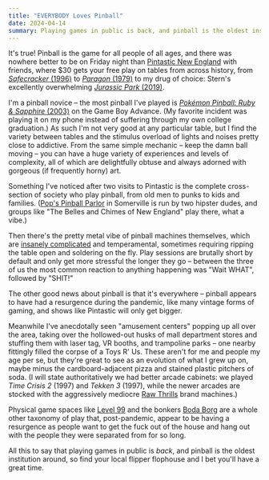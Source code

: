 ```yaml
---
title: "EVERYBODY Loves Pinball"
date: 2024-04-14
summary: Playing games in public is back, and pinball is the oldest instutition around, and there was nowhere better to be than Pintastic New England on a Friday night. The other good news about pinball is that it's everywhere – pinball appears to have had a resurgence during the pandemic, like many vintage forms of gaming, and shows like Pintastic will only get bigger. 
---
```

It's true! Pinball is the game for all people of all ages, and there was nowhere better to be on Friday night than [Pintastic New England](https://pintasticnewengland.com/) with friends, where $30 gets your free play on tables from across history, from [*Safecracker* (1996)](https://www.ipdb.org/machine.cgi?id=3782) to [*Paragon* (1979)](https://www.ipdb.org/machine.cgi?id=1755) to my drug of choice: Stern's excellently overwhelming [*Jurassic Park* (2019)](https://sternpinball.com/game/jurassic-park/).

I'm a pinball novice – the most pinball I've played is [*Pokémon Pinball: Ruby & Sapphire* (2003)](https://bulbapedia.bulbagarden.net/wiki/Pok%C3%A9mon_Pinball:_Ruby_%26_Sapphire) on the Game Boy Advance. (My favorite incident was playing it on my phone instead of suffering through my own college graduation.) As such I'm not very good at any particular table, but I find the variety between tables and the stimulus overload of lights and noises pretty close to addictive. From the same simple mechanic – keep the damn ball moving – you can have a huge variety of experiences and levels of complexity, all of which are delightfully obtuse and always adorned with gorgeous (if frequently horny) art. 

Something I've noticed after two visits to Pintastic is the complete cross-section of society who play pinball, from old men to punks to kids and families. ([Pop's Pinball Parlor](https://www.bowmarketsomerville.com/tenants/popspinball) in Somerville is run by two hipster dudes, and groups like "The Belles and Chimes of New England" play there, what a vibe.) 

Then there's the pretty metal vibe of pinball machines themselves, which are [insanely complicated](https://youtu.be/Tmg5WOvPKpU?si=qMPo8Bf0fV_VUl3Q) and temperamental, sometimes requiring ripping the table open and soldering on the fly. Play sessions are brutally short by default and only get more stressful the longer they go – between the three of us the most common reaction to anything happening was "Wait WHAT", followed by "SHIT!"

The other good news about pinball is that it's everywhere – pinball appears to have had a resurgence during the pandemic, like many vintage forms of gaming, and shows like Pintastic will only get bigger. 

Meanwhile I've anecdotally seen "amusement centers" popping up all over the area, taking over the hollowed-out husks of mall department stores and stuffing them with laser tag, VR booths, and trampoline parks – one nearby fittingly filled the corpse of a Toys R' Us. These aren't for me and people my age per se, but they're great to see as an evolution of what I grew up on, maybe minus the cardboard-adjacent pizza and stained plastic pitchers of soda. (I will state authoritatively we had better arcade cabinets: we played *Time Crisis 2* (1997) and *Tekken 3* (1997), while the newer arcades are stocked with the aggressively mediocre [Raw Thrills](https://rawthrills.com/) brand machines.) 

Physical game spaces like [Level 99](https://level99.com/) and the bonkers [Boda Borg](https://www.bodaborg.com/) are a whole other taxonomy of play that, post-pandemic, appear to be having a resurgence as people want to get the fuck out of the house and hang out with the people they were separated from for so long.

All this to say that playing games in public is *back*, and pinball is the oldest institution around, so find your local flipper flophouse and I bet you'll have a great time.